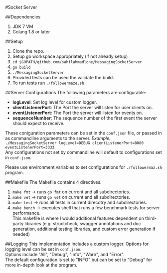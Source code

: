 #Socket Server

##Dependencies
1. JDK 7 VM
2. Golang 1.8 or later

##Setup
1. Clone the repo.
2. Setup go workspace appropriately (if not already setup)
3. `cd $GOPATH/github.com/sahilahmadlone/MessagingSocketServer`
4. `go build`
5. `./MessagingSocketServer`
6. Provided tests can be used the validate the build.
6. To run tests run `./followermaze.sh`

##Server Configurations
The following parameters are configurable:
   - **logLevel**: Set log level for custom logger.
   - **clientListenerPort**: The Port the server will listen for user clients on.
   - **eventListenerPort**: The Port the server will listen for events on.
   - **sequenceNumber**: The sequence number of the first event the server should expect to receive.

These coniguration parameters can be set in the `conf.json` file, or passed in as commandline arguments to the server.
*Example:* <br />
```./MessagingSocketServer logLevel=DEBUG clientListenerPort=8080 eventListenerPort=3333``` <br />
Any configurations not set by commandline will default to configurations set in `conf.json`. <br />

Please use environment variables to set configurations for `./followermaz.sh` program.

##Makefile
The Makefile contains 4 directives. <br />
1. `make fmt` -> runs `go fmt` on current and all subdirectories. <br />
2. `make vet` -> runs `go vet` on current and all subdirectories. <br />
3. `make test` -> runs all tests in current direcotry and subdirectories. <br />
4. `make bench` -> executes shell that runs a few benchmark tests for server performance. <br />
This makefile is where I would additional features dependent on third-party libraries (e.g. structcheck, swagger annotations and doc generation, additional testing libraries, and custom error generation if needed)

##Logging
This implementation includes a custom logger. Options for logging level can be set in `conf.json`.<br />
Options include "All", "Debug", "Info", "Warn", and "Error". <br />
The default configuration is set to "INFO" but can be set to "Debug" for more in-depth look at the program.
